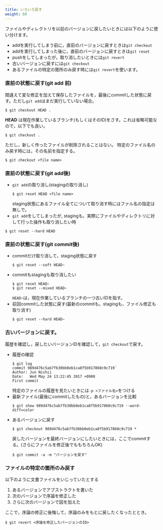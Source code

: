 ```yaml
---
title: いろいろ戻す
weight: 60
---
```


ファイルやディレクトリを以前のバージョンに戻したいときには以下のように使い分けます。

- addを実行してしまう前に，直前のバージョンに戻すときは`git checkout`
- addを実行してしまった後に，直前のバージョンに戻すときは`git reset`
- pushをしてしまったが，取り消したいときには`git revert`
- 古いバージョンに戻すには`git checkout`
- あるファイルの特定の箇所のみ戻す時には`git revert`を使います。

### 直前の状態に戻す(git add 前)

間違えて変な修正を加えて保存したファイルを，最後にcommitした状態に戻す。ただし`git add`はまだ実行していない場合。
```
$ git checkout HEAD .
```
**HEAD** は現在作業しているブランチ(もしくはそのID)をさす。これは省略可能なので，以下でも良い。
```
$ git checkout .
```
ただし，新しく作ったファイルが削除されることはない。
特定のファイル名のみ戻す時には，その名前を指定する。
```
$ git checkout <file name>
```

### 直前の状態に戻す(git add後)

- `git add`の取り消し(stagingの取り消し)
	```
	$ git reset HEAD <file name>
	```
	staging状態にあるファイル全てについて取り消す時にはファル名の指定は無しで。
- `git add`をしてしまったが, stagingも，実際にファイルやディレクトリに対して行った操作も取り消したい時
```
$ git reset --hard HEAD
```


### 直前の状態に戻す(git commit後)

- commitだけ取り消して，staging状態に戻す
	```
	$ git reset --soft HEAD~
	```
- commitもstagingも取り消したい
	```
	$ git reset HEAD~
	$ git reset --mixed HEAD~
	```
	`HEAD~`は，現在作業しているブランチの一つ古いIDを指す。
- 前回commitした状態に戻す(最新のcommitも，stagingも，ファイル修正も取り消す)
	```
	$ git reset --hard HEAD~
	```

### 古いバージョンに戻す。

履歴を確認し，戻したいバージョンIDを確認して，`git checkout`で戻す。

- 履歴の確認
	```
	$ git log  
	commit 989d476c5ab7fb30bb0eb1ca8f5b917860c9c719`
	Author: Jun Nishii
	Date:   Wed May 24 13:22:45 2017 +0900  
	First commit  
	```
	特定のファイルの履歴を見たいときには`-p <ファイル名>`をつける
- 最新ファイル(最後にcommitしたもの)と，あるバージョンを比較
	```
	$ git show 989d476c5ab7fb30bb0eb1ca8f5b917860c9c719 --word-diff=color  
	```
- あるバージョンに戻す
	```
	$ git checkout 989d476c5ab7fb30bb0eb1ca8f5b917860c9c719 *  
	```
	戻したバージョンを最終バージョンにしたいときには，ここでcommitする。(さらにファイルを修正後でももちろんOK)
	```
	$ git commit -a -m "バージョンを戻す"
	```

### ファイルの特定の箇所のみ戻す

以下のように文書ファイルをいじっていたとする

1. あるバージョンでアブストラクトを書いた
2. 次のバージョンで序論を修正した
3. さらに次のバージョンで図を加えた

ここで，序論の修正に後悔して，序論のみをもとに戻したくなったととき。

```
$ git revert <序論を修正したバージョンのID>
```

